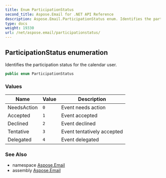 ```yaml
---
title: Enum ParticipationStatus
second_title: Aspose.Email for .NET API Reference
description: Aspose.Email.ParticipationStatus enum. Identifies the participation status for the calendar user
type: docs
weight: 19330
url: /net/aspose.email/participationstatus/
---
```

## ParticipationStatus enumeration

Identifies the participation status for the calendar user.

```csharp
public enum ParticipationStatus
```

### Values

| Name | Value | Description |
| --- | --- | --- |
| NeedsAction | `0` | Event needs action |
| Accepted | `1` | Event accepted |
| Declined | `2` | Event declined |
| Tentative | `3` | Event tentatively accepted |
| Delegated | `4` | Event delegated |

### See Also

* namespace [Aspose.Email](../../aspose.email/)
* assembly [Aspose.Email](../../)



